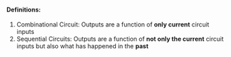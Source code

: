 #### Definitions:
1. Combinational Circuit: Outputs are a function of **only current** circuit inputs
2. Sequential Circuits: Outputs are a function of **not only the current** circuit inputs but also what has happened in the **past**

